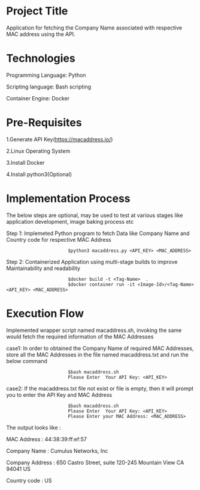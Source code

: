 Project Title
=====================

Application for fetching  the Company Name associated with respective MAC address using the API.


Technologies 
=====================
Programming Language: Python

Scripting language: Bash scripting

Container Engine: Docker


Pre-Requisites
======================
1.Generate API Key(https://macaddress.io/)

2.Linux Operating System

3.Install Docker

4.Install python3(Optional)



Implementation Process
======================

The below steps are optional, may be used to test at various stages like application development, image baking process etc

Step 1: Implemeted Python program to fetch Data like Company Name and Country code for respective MAC Address

                           $python3 macaddress.py <API_KEY> <MAC_ADDRESS>
                          
Step 2: Containerized Application using multi-stage builds to improve Maintainability and readability

                           $docker build -t <Tag-Name>  .
                           $docker container run -it <Image-Id>/<Tag-Name> <API_KEY> <MAC_ADDRESS>
                           
                           
Execution Flow
====================


Implemented wrapper script named macaddress.sh, invoking the same would fetch the required information of the MAC Addresses

 case1: In order to obtained the Company Name of required MAC Addresses, store all the MAC Addresses in the file named macaddress.txt  and run the below command  
 
                           $bash macaddress.sh
                           Please Enter  Your API Key: <API_KEY>
 case2: If the macaddress.txt file not exist or file is empty, then it will prompt you  to enter the API Key and MAC Address
 
                           $bash macaddress.sh
                           Please Enter  Your API Key: <API_KEY>
                           Please Enter your MAC Address: <MAC_ADDRESS>
                           
   The output looks like :
 
MAC Address        :    44:38:39:ff:ef:57

Company Name       :    Cumulus Networks, Inc

Company Address    :    650 Castro Street, suite 120-245 Mountain View  CA  94041 US

Country code       :    US
